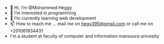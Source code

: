 - 👋 Hi, I’m @Mohammed Heggy
- 👀 I’m interested in programming
- 🌱 I’m currently learning web development
- 📫 How to reach me ... mail me on hegy395@gmail.com or call me on +201061934431
-    i'm a student at faculty of computer and information mansoura univesity
<!---
Mohammed0Heggy/Mohammed0Heggy is a ✨ special ✨ repository because its `README.md` (this file) appears on your GitHub profile.
You can click the Preview link to take a look at your changes.
--->
